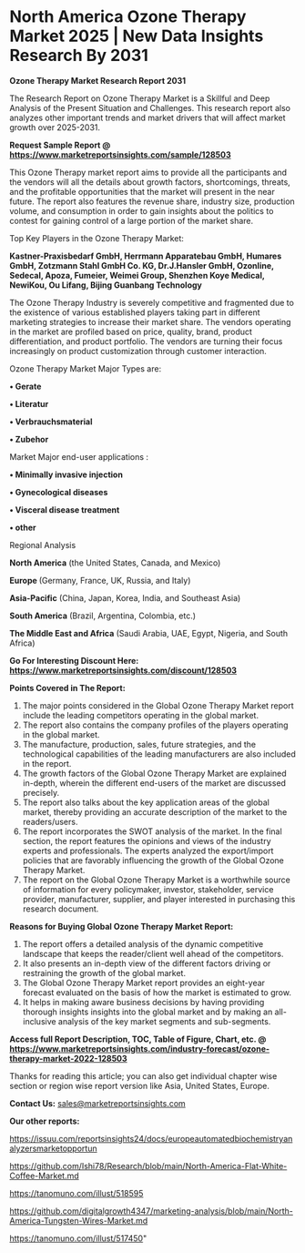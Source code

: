 # North America Ozone Therapy Market 2025 | New Data Insights Research By 2031

<strong>Ozone Therapy Market Research Report 2031</strong>

The Research Report on Ozone Therapy Market is a Skillful and Deep Analysis of the Present Situation and Challenges. This research report also analyzes other important trends and market drivers that will affect market growth over 2025-2031.

<strong>Request Sample Report @ <a href=https://www.marketreportsinsights.com/sample/128503>https://www.marketreportsinsights.com/sample/128503</a></strong>

This Ozone Therapy market report aims to provide all the participants and the vendors will all the details about growth factors, shortcomings, threats, and the profitable opportunities that the market will present in the near future. The report also features the revenue share, industry size, production volume, and consumption in order to gain insights about the politics to contest for gaining control of a large portion of the market share.

Top Key Players in the Ozone Therapy Market:

<strong>Kastner-Praxisbedarf GmbH, Herrmann Apparatebau GmbH, Humares GmbH, Zotzmann  Stahl GmbH  Co. KG, Dr.J.Hansler GmbH, Ozonline, Sedecal, Apoza, Fumeier, Weimei Group, Shenzhen Koye Medical, NewiKou, Ou Lifang, Bijing Guanbang Technology</strong>

The Ozone Therapy Industry is severely competitive and fragmented due to the existence of various established players taking part in different marketing strategies to increase their market share. The vendors operating in the market are profiled based on price, quality, brand, product differentiation, and product portfolio. The vendors are turning their focus increasingly on product customization through customer interaction.

Ozone Therapy Market Major Types are:

<strong>• Gerate

• Literatur

• Verbrauchsmaterial

• Zubehor</strong>

Market Major end-user applications :

<strong>• Minimally invasive injection

• Gynecological diseases

• Visceral disease treatment

• other</strong>

Regional Analysis

</u><strong><b>North America</b></strong> (the United States, Canada, and Mexico)

<strong><b>Europe </b></strong>(Germany, France, UK, Russia, and Italy)

<strong><b>Asia-Pacific</b></strong> (China, Japan, Korea, India, and Southeast Asia)

<strong><b>South America</b></strong> (Brazil, Argentina, Colombia, etc.)

<strong><b>The Middle East and Africa</b></strong> (Saudi Arabia, UAE, Egypt, Nigeria, and South Africa)

<strong>Go For Interesting Discount Here: <a href=https://www.marketreportsinsights.com/discount/128503>https://www.marketreportsinsights.com/discount/128503</a></strong>

<strong>Points Covered in The Report:</strong>
<ol>
  <li>The major points considered in the Global Ozone Therapy Market report include the leading competitors operating in the global market.</li>
  <li>The report also contains the company profiles of the players operating in the global market.</li>
  <li>The manufacture, production, sales, future strategies, and the technological capabilities of the leading manufacturers are also included in the report.</li>
  <li>The growth factors of the Global Ozone Therapy Market are explained in-depth, wherein the different end-users of the market are discussed precisely.</li>
  <li>The report also talks about the key application areas of the global market, thereby providing an accurate description of the market to the readers/users.</li>
  <li>The report incorporates the SWOT analysis of the market. In the final section, the report features the opinions and views of the industry experts and professionals. The experts analyzed the export/import policies that are favorably influencing the growth of the Global Ozone Therapy Market.</li>
  <li>The report on the Global Ozone Therapy Market is a worthwhile source of information for every policymaker, investor, stakeholder, service provider, manufacturer, supplier, and player interested in purchasing this research document.</li>
</ol>
<strong>Reasons for Buying Global Ozone Therapy Market Report:</strong>

<ol>
  <li>The report offers a detailed analysis of the dynamic competitive landscape that keeps the reader/client well ahead of the competitors.</li>
  <li>It also presents an in-depth view of the different factors driving or restraining the growth of the global market.</li>
  <li>The Global Ozone Therapy Market report provides an eight-year forecast evaluated on the basis of how the market is estimated to grow.</li>
  <li>It helps in making aware business decisions by having providing thorough insights insights into the global market and by making an all-inclusive analysis of the key market segments and sub-segments.</li>
</ol>
<strong>Access full Report Description, TOC, Table of Figure, Chart, etc. @ <a href=https://www.marketreportsinsights.com/industry-forecast/ozone-therapy-market-2022-128503>https://www.marketreportsinsights.com/industry-forecast/ozone-therapy-market-2022-128503</a></strong>


Thanks for reading this article; you can also get individual chapter wise section or region wise report version like Asia, United States, Europe.

<strong>Contact Us:</strong>
sales@marketreportsinsights.com

<strong>Our other reports:</strong>

<a href=https://issuu.com/reportsinsights24/docs/europeautomatedbiochemistryanalyzersmarketopportun>https://issuu.com/reportsinsights24/docs/europeautomatedbiochemistryanalyzersmarketopportun</a>

<a href=https://github.com/Ishi78/Research/blob/main/North-America-Flat-White-Coffee-Market.md>https://github.com/Ishi78/Research/blob/main/North-America-Flat-White-Coffee-Market.md</a>

<a href=https://tanomuno.com/illust/518595>https://tanomuno.com/illust/518595</a>

<a href=https://github.com/digitalgrowth4347/marketing-analysis/blob/main/North-America-Tungsten-Wires-Market.md>https://github.com/digitalgrowth4347/marketing-analysis/blob/main/North-America-Tungsten-Wires-Market.md</a>

<a href=https://tanomuno.com/illust/517450>https://tanomuno.com/illust/517450</a>"
